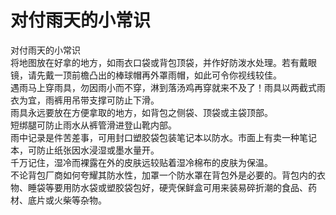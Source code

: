 # 对付雨天的小常识  

对付雨天的小常识  
将地图放在好拿的地方，如雨衣口袋或背包顶袋，并作好防泼水处理。若有戴眼镜，请先戴一顶前檐凸出的棒球帽再外罩雨帽，如此可令你视线较佳。  
遇雨马上穿雨具，勿因雨小而不穿，淋到落汤鸡再穿就来不及了！雨具以两截式雨衣为宜，雨裤用吊带支撑可防止下滑。  
雨具永远要放在方便拿取的地方，如背包之侧袋、顶袋或主袋顶部。  
短绑腿可防止雨水从裤管滑进登山靴内部。  
雨中记录是件苦差事，可用封口塑胶袋包装笔记本以防水。市面上有卖一种笔记本，可防止纸张因水浸湿或墨水量开。  
千万记住，湿冷而裸露在外的皮肤远较贴着湿冷棉布的皮肤为保温。  
不论背包厂商如何夸耀其防水性，加罩一个防水罩在背包外是必要的。背包内的衣物、睡袋等要用防水袋或塑胶袋包好，硬壳保鲜盒可用来装易碎折潮的食品、药材、底片或火柴等杂物。  
<!-- Last processed: 2025-07-22 03:44:30 -->
